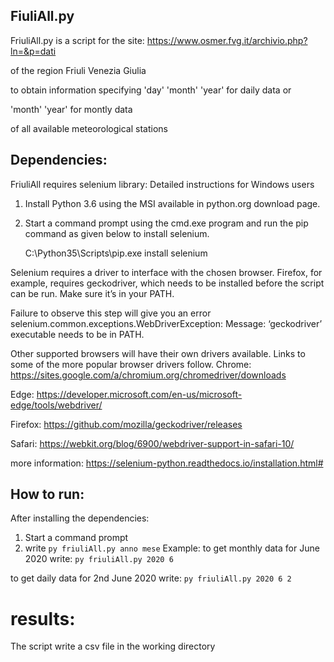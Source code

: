 ## FiuliAll.py
FriuliAll.py is a script for the site: https://www.osmer.fvg.it/archivio.php?ln=&p=dati

of the region Friuli Venezia Giulia

to obtain information specifying 'day' 'month' 'year' for daily data or

'month' 'year' for montly data 

of all available meteorological stations 

## Dependencies:
FriuliAll requires selenium library:
Detailed instructions for Windows users

1.  Install Python 3.6 using the MSI available in python.org download page.

2.  Start a command prompt using the cmd.exe program and run the pip command as given below to install selenium.

    C:\Python35\Scripts\pip.exe install selenium

Selenium requires a driver to interface with the chosen browser. 
Firefox, for example, requires geckodriver, which needs to be installed before the script can be run. 
Make sure it’s in your PATH.

Failure to observe this step will give you an error selenium.common.exceptions.WebDriverException: Message: ‘geckodriver’ executable needs to be in PATH.

Other supported browsers will have their own drivers available. 
Links to some of the more popular browser drivers follow.
Chrome:     https://sites.google.com/a/chromium.org/chromedriver/downloads

Edge: 	https://developer.microsoft.com/en-us/microsoft-edge/tools/webdriver/

Firefox: 	https://github.com/mozilla/geckodriver/releases

Safari: 	https://webkit.org/blog/6900/webdriver-support-in-safari-10/

more information: https://selenium-python.readthedocs.io/installation.html#


## How to run:
After installing the dependencies:
1.  Start a command prompt
2.  write `py friuliAll.py anno mese`
Example:
 to get monthly data for June 2020 write: 
 `py friuliAll.py 2020 6`

to get daily data for 2nd June 2020 write: 
`py friuliAll.py 2020 6 2`

# results:
The script write a csv file in the working directory
